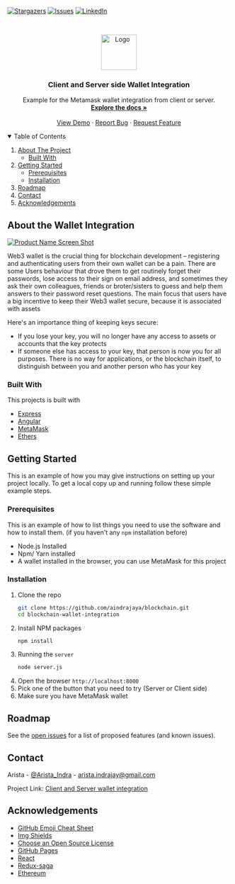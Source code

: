 <!-- PROJECT SHIELDS -->
[![Stargazers][stars-shield]][stars-url]
[![Issues][issues-shield]][issues-url]
[![LinkedIn][linkedin-shield]][linkedin-url]

<!-- PROJECT LOGO -->
<br />
<p align="center">
  <a href="https://github.com/aindrajaya/blockchain/tree/master/blockchain-wallet-integration">
    <img src="images/logo.png" alt="Logo" width="80" height="80">
  </a>

  <h3 align="center">Client and Server side Wallet Integration</h3>

  <p align="center">
    Example for the Metamask wallet integration from client or server.
    <br />
    <a href="https://github.com/aindrajaya/blockchain/tree/master/blockchain-wallet-integration"><strong>Explore the docs »</strong></a>
    <br />
    <br />
    <a href="https://github.com/aindrajaya/blockchain/tree/master/blockchain-wallet-integration">View Demo</a>
    ·
    <a href="https://github.com/aindrajaya/blockchain/tree/master/blockchain-wallet-integration/issues">Report Bug</a>
    ·
    <a href="https://github.com/aindrajaya/blockchain/tree/master/blockchain-wallet-integration/issues">Request Feature</a>
  </p>
</p>

<!-- TABLE OF CONTENTS -->
<details open="open">
  <summary>Table of Contents</summary>
  <ol>
    <li>
      <a href="#about-the-project">About The Project</a>
      <ul>
        <li><a href="#built-with">Built With</a></li>
      </ul>
    </li>
    <li>
      <a href="#getting-started">Getting Started</a>
      <ul>
        <li><a href="#prerequisites">Prerequisites</a></li>
        <li><a href="#installation">Installation</a></li>
      </ul>
    </li>
    <li><a href="#roadmap">Roadmap</a></li>
    <li><a href="#contact">Contact</a></li>
    <li><a href="#acknowledgements">Acknowledgements</a></li>
  </ol>
</details>

<!-- ABOUT THE PROJECT -->
## About the Wallet Integration
[![Product Name Screen Shot][product-screenshot]](https://example.com)

Web3 wallet is the crucial thing for blockchain development – registering and authenticating users from their own wallet can be a pain. There are some Users behaviour that drove them to get routinely forget their passwords, lose access to their sign on email address, and sometimes they ask their own colleagues, friends or broter/sisters to guess and help them answers to their password reset questions. The main focus that users have a big incentive to keep their Web3 wallet secure, because it is associated with assets

Here's an importance thing of keeping keys secure:
* If you lose your key, you will no longer have any access to assets or accounts that the key protects
* If someone else has access to your key, that person is now you for all purposes. There is no way for applications, or the blockchain itself, to distinguish between you and another person who has your key


### Built With
This projects is built with
* [Express](https://expressjs.com/)
* [Angular](http://angularjs.org/)
* [MetaMask](https://docs.metamask.io/guide/)
* [Ethers](https://docs.ethers.io/v5/)



<!-- GETTING STARTED -->
## Getting Started

This is an example of how you may give instructions on setting up your project locally.
To get a local copy up and running follow these simple example steps.

### Prerequisites

This is an example of how to list things you need to use the software and how to install them. (if you haven't any `npm` installation before)
* Node.js Installed
* Npm/ Yarn installed
* A wallet installed in the browser, you can use MetaMask for this project

### Installation

1. Clone the repo
   ```sh
   git clone https://github.com/aindrajaya/blockchain.git
   cd blockchain-wallet-integration
   ```
2. Install NPM packages
   ```sh
   npm install
   ```
3. Running the `server`
   ```sh
   node server.js
   ```
4. Open the browser `http://localhost:8000` 
5. Pick one of the button that you need to try (Server or Client side)
6. Make sure you have MetaMask wallet



<!-- ROADMAP -->
## Roadmap

See the [open issues](https://github.com/aindrajaya/blockchain/issues) for a list of proposed features (and known issues).



<!-- CONTACT -->
## Contact
Arista - [@Arista_Indra](https://twitter.com/Arista_Indra) - arista.indrajay@gmail.com

Project Link: [Client and Server wallet integration](https://github.com/aindrajaya/blockchain/tree/master/blockchain-wallet-integration)



<!-- ACKNOWLEDGEMENTS -->
## Acknowledgements
* [GitHub Emoji Cheat Sheet](https://www.webpagefx.com/tools/emoji-cheat-sheet)
* [Img Shields](https://shields.io)
* [Choose an Open Source License](https://choosealicense.com)
* [GitHub Pages](https://pages.github.com)
* [React](https://reactjs.org/)
* [Redux-saga](https://redux-saga.js.org/)
* [Ethereum](https://ethereum.org/en/)


<!-- MARKDOWN LINKS & IMAGES -->
<!-- https://www.markdownguide.org/basic-syntax/#reference-style-links -->
[stars-shield]: https://img.shields.io/github/stars/aindrajaya/blockchain.svg?style=for-the-badge
[stars-url]: https://github.com/aindrajaya/blockchain/stargazers
[issues-shield]: https://img.shields.io/github/issues/aindrajaya/blockchain.svg?style=for-the-badge
[issues-url]: https://github.com/aindrajaya/blockchainn/issues
[linkedin-shield]: https://img.shields.io/badge/-LinkedIn-black.svg?style=for-the-badge&logo=linkedin&colorB=555
[linkedin-url]: https://www.linkedin.com/in/aindrajaya
[product-screenshot]: images/screenshot.png
